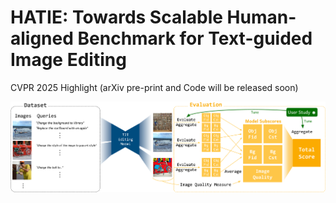 # HATIE: Towards Scalable Human-aligned Benchmark for Text-guided Image Editing
CVPR 2025 Highlight
(arXiv pre-print and Code will be released soon)

![t2i](images/main.png)
 
